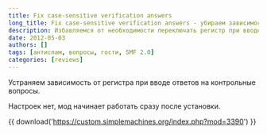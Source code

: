 ```yaml
---
title: Fix case-sensitive verification answers
long_title: Fix case-sensitive verification answers - убираем зависимость от регистра
description: Избавляемся от необходимости переключать регистр при вводе ответов на контрольные вопросы.
date: 2012-05-03
authors: []
tags: [антиспам, вопросы, гости, SMF 2.0]
categories: [reviews]
---
```


Устраняем зависимость от регистра при вводе ответов на контрольные вопросы.

<!-- more -->

Настроек нет, мод начинает работать сразу после установки.

{{ download('https://custom.simplemachines.org/index.php?mod=3390') }}
